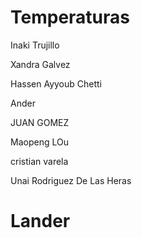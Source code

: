 
# Temperaturas


Inaki Trujillo


Xandra Galvez


Hassen Ayyoub Chetti

Ander



JUAN GOMEZ

Maopeng LOu


cristian varela


Unai Rodriguez De Las Heras

# Lander






